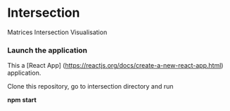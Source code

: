 # Intersection
Matrices Intersection Visualisation

### Launch the application

This a [React App] (https://reactjs.org/docs/create-a-new-react-app.html) application.

Clone this repository, go to intersection directory and run


**npm start**

